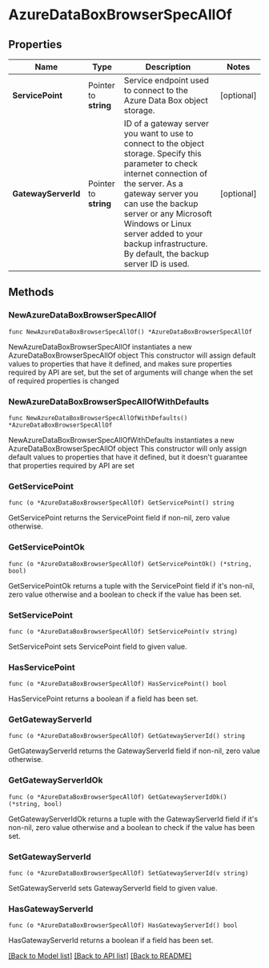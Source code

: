 # AzureDataBoxBrowserSpecAllOf

## Properties

Name | Type | Description | Notes
------------ | ------------- | ------------- | -------------
**ServicePoint** | Pointer to **string** | Service endpoint used to connect to the Azure Data Box object storage. | [optional] 
**GatewayServerId** | Pointer to **string** | ID of a gateway server you want to use to connect to the object storage. Specify this parameter to check internet connection of the server. As a gateway server you can use the backup server or any Microsoft Windows or Linux server added to your backup infrastructure. By default, the backup server ID is used. | [optional] 

## Methods

### NewAzureDataBoxBrowserSpecAllOf

`func NewAzureDataBoxBrowserSpecAllOf() *AzureDataBoxBrowserSpecAllOf`

NewAzureDataBoxBrowserSpecAllOf instantiates a new AzureDataBoxBrowserSpecAllOf object
This constructor will assign default values to properties that have it defined,
and makes sure properties required by API are set, but the set of arguments
will change when the set of required properties is changed

### NewAzureDataBoxBrowserSpecAllOfWithDefaults

`func NewAzureDataBoxBrowserSpecAllOfWithDefaults() *AzureDataBoxBrowserSpecAllOf`

NewAzureDataBoxBrowserSpecAllOfWithDefaults instantiates a new AzureDataBoxBrowserSpecAllOf object
This constructor will only assign default values to properties that have it defined,
but it doesn't guarantee that properties required by API are set

### GetServicePoint

`func (o *AzureDataBoxBrowserSpecAllOf) GetServicePoint() string`

GetServicePoint returns the ServicePoint field if non-nil, zero value otherwise.

### GetServicePointOk

`func (o *AzureDataBoxBrowserSpecAllOf) GetServicePointOk() (*string, bool)`

GetServicePointOk returns a tuple with the ServicePoint field if it's non-nil, zero value otherwise
and a boolean to check if the value has been set.

### SetServicePoint

`func (o *AzureDataBoxBrowserSpecAllOf) SetServicePoint(v string)`

SetServicePoint sets ServicePoint field to given value.

### HasServicePoint

`func (o *AzureDataBoxBrowserSpecAllOf) HasServicePoint() bool`

HasServicePoint returns a boolean if a field has been set.

### GetGatewayServerId

`func (o *AzureDataBoxBrowserSpecAllOf) GetGatewayServerId() string`

GetGatewayServerId returns the GatewayServerId field if non-nil, zero value otherwise.

### GetGatewayServerIdOk

`func (o *AzureDataBoxBrowserSpecAllOf) GetGatewayServerIdOk() (*string, bool)`

GetGatewayServerIdOk returns a tuple with the GatewayServerId field if it's non-nil, zero value otherwise
and a boolean to check if the value has been set.

### SetGatewayServerId

`func (o *AzureDataBoxBrowserSpecAllOf) SetGatewayServerId(v string)`

SetGatewayServerId sets GatewayServerId field to given value.

### HasGatewayServerId

`func (o *AzureDataBoxBrowserSpecAllOf) HasGatewayServerId() bool`

HasGatewayServerId returns a boolean if a field has been set.


[[Back to Model list]](../README.md#documentation-for-models) [[Back to API list]](../README.md#documentation-for-api-endpoints) [[Back to README]](../README.md)


